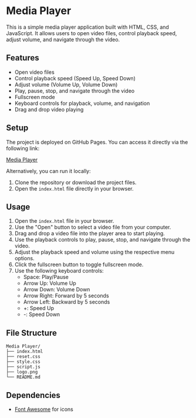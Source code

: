 # Media Player

This is a simple media player application built with HTML, CSS, and JavaScript. It allows users to open video files, control playback speed, adjust volume, and navigate through the video.

## Features

- Open video files
- Control playback speed (Speed Up, Speed Down)
- Adjust volume (Volume Up, Volume Down)
- Play, pause, stop, and navigate through the video
- Fullscreen mode
- Keyboard controls for playback, volume, and navigation
- Drag and drop video playing

## Setup

The project is deployed on GitHub Pages. You can access it directly via the following link:

[Media Player](https://himanshukhare12.github.io/Media-Player/)

Alternatively, you can run it locally:

1. Clone the repository or download the project files.
2. Open the `index.html` file directly in your browser.

## Usage

1. Open the `index.html` file in your browser.
2. Use the "Open" button to select a video file from your computer.
3. Drag and drop a video file into the player area to start playing.
4. Use the playback controls to play, pause, stop, and navigate through the video.
5. Adjust the playback speed and volume using the respective menu options.
6. Click the fullscreen button to toggle fullscreen mode.
7. Use the following keyboard controls:
   - Space: Play/Pause
   - Arrow Up: Volume Up
   - Arrow Down: Volume Down
   - Arrow Right: Forward by 5 seconds
   - Arrow Left: Backward by 5 seconds
   - +: Speed Up
   - -: Speed Down

## File Structure

```
Media Player/
├── index.html
├── reset.css
├── style.css
├── script.js
├── logo.png
└── README.md
```

## Dependencies

- [Font Awesome](https://cdnjs.cloudflare.com/ajax/libs/font-awesome/5.15.3/css/all.min.css) for icons

